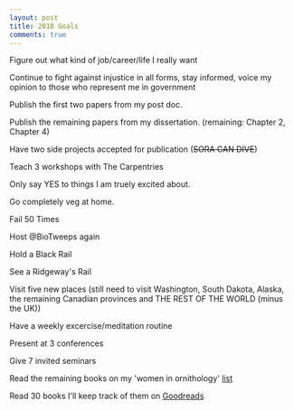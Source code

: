 ```yaml
---
layout: post
title: 2018 Goals
comments: true
---
```


Figure out what kind of job/career/life I really want

Continue to fight against injustice in all forms, stay informed, voice my opinion to those who represent me in government

Publish the first two papers from my post doc.

Publish the remaining papers from my dissertation. (remaining: Chapter 2, Chapter 4)

Have two side projects accepted for publication (~~SORA CAN DIVE~~)

Teach 3 workshops with The Carpentries

Only say YES to things I am truely excited about. 

Go completely veg at home. 

Fail 50 Times

Host @BioTweeps again

Hold a Black Rail

See a Ridgeway's Rail

Visit five new places (still need to visit  Washington, South Dakota, Alaska, the remaining Canadian provinces and THE REST OF THE WORLD (minus the UK))

Have a weekly excercise/meditation routine

Present at 3 conferences 

Give 7 invited seminars

Read the remaining books on my 'women in ornithology' [list](https://www.goodreads.com/review/list/42306667?shelf=women-in-ornithology)

Read 30 books I'll keep track of them on [Goodreads](https://www.goodreads.com/user/show/42306667-auriel-fournier)

